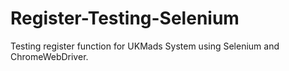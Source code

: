 # Register-Testing-Selenium
 Testing register function for UKMads System using Selenium and ChromeWebDriver.
